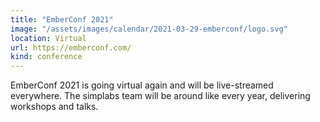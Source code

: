 ```yaml
---
title: "EmberConf 2021"
image: "/assets/images/calendar/2021-03-29-emberconf/logo.svg"
location: Virtual
url: https://emberconf.com/
kind: conference
---
```


EmberConf 2021 is going virtual again and will be live-streamed everywhere. The
simplabs team will be around like every year, delivering workshops and talks.
